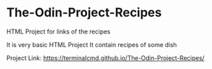 # The-Odin-Project-Recipes
HTML Project for links of the recipes

It is very basic HTML Project
It contain recipes of some dish

Project Link: https://terminalcmd.github.io/The-Odin-Project-Recipes/
